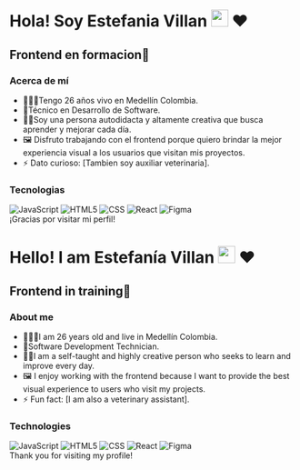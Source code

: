 <h1>Hola! Soy Estefania Villan  <img src="https://raw.githubusercontent.com/iampavangandhi/iampavangandhi/master/gifs/Hi.gif" width="30px"> ❤ </h1>
<h2>Frontend en formacion🎨</h2>

### Acerca de mí
- 🧝🏼‍♀️Tengo 26 años vivo en Medellín Colombia.
- 🌱Técnico en Desarrollo de Software.
- 👩‍💻Soy una persona autodidacta y altamente creativa que busca aprender y mejorar cada día.
- 🖼 Disfruto trabajando con el frontend porque quiero brindar la mejor experiencia visual a los usuarios que visitan mis proyectos.
- ⚡ Dato curioso: [Tambien soy auxiliar veterinaria].

### Tecnologias
  ![JavaScript](https://img.shields.io/badge/-JavaScript-333333?style=flat&logo=javascript)
  ![HTML5](https://img.shields.io/badge/-HTML5-333333?style=flat&logo=HTML5)
  ![CSS](https://img.shields.io/badge/-CSS-333333?style=flat&logo=CSS3&logoColor=1572B6)
  ![React](https://img.shields.io/badge/-React-333333?style=flat&logo=react)
  ![Figma](https://img.shields.io/badge/-Figma-333333?style=flat&logo=figma)
  <br/>
¡Gracias por visitar mi perfil!


<h1>Hello! I am Estefanía Villan <img src="https://raw.githubusercontent.com/iampavangandhi/iampavangandhi/master/gifs/Hi.gif" width="30px"> ❤ </h1>
<h2>Frontend in training🎨</h2>

### About me
- 🧝🏼‍♀️I am 26 years old and live in Medellín Colombia.
- 🌱Software Development Technician.
- 👩‍💻I am a self-taught and highly creative person who seeks to learn and improve every day.
- 🖼 I enjoy working with the frontend because I want to provide the best visual experience to users who visit my projects.
- ⚡ Fun fact: [I am also a veterinary assistant].

### Technologies
  ![JavaScript](https://img.shields.io/badge/-JavaScript-333333?style=flat&logo=javascript)
  ![HTML5](https://img.shields.io/badge/-HTML5-333333?style=flat&logo=HTML5)
  ![CSS](https://img.shields.io/badge/-CSS-333333?style=flat&logo=CSS3&logoColor=1572B6)
  ![React](https://img.shields.io/badge/-React-333333?style=flat&logo=react)
  ![Figma](https://img.shields.io/badge/-Figma-333333?style=flat&logo=figma)
  <br/>
Thank you for visiting my profile!
